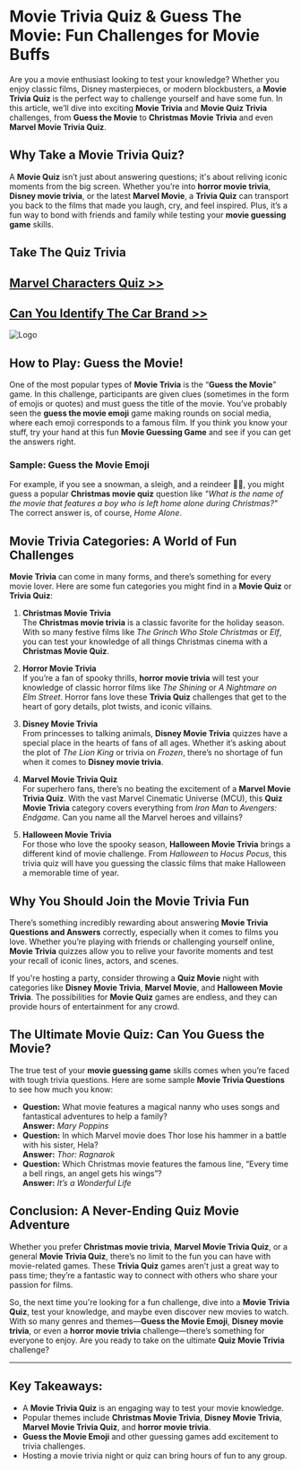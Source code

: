 # Movie Trivia Quiz & Guess The Movie: Fun Challenges for Movie Buffs

Are you a movie enthusiast looking to test your knowledge? Whether you enjoy classic films, Disney masterpieces, or modern blockbusters, a **Movie Trivia Quiz** is the perfect way to challenge yourself and have some fun. In this article, we’ll dive into exciting **Movie Trivia** and **Movie Quiz Trivia** challenges, from **Guess the Movie** to **Christmas Movie Trivia** and even **Marvel Movie Trivia Quiz**.

## Why Take a Movie Trivia Quiz?

A **Movie Quiz** isn’t just about answering questions; it's about reliving iconic moments from the big screen. Whether you’re into **horror movie trivia**, **Disney movie trivia**, or the latest **Marvel Movie**, a **Trivia Quiz** can transport you back to the films that made you laugh, cry, and feel inspired. Plus, it’s a fun way to bond with friends and family while testing your **movie guessing game** skills.

## Take The Quiz Trivia
## [Marvel Characters Quiz >>](https://examtiper.com/marvel/)

## [Can You Identify The Car Brand >>](https://examtiper.com/can-you-identify-the-car-brand/)

![Logo](https://matfire.com/wp-content/uploads/2025/01/Logo-2.jpg)

## How to Play: Guess the Movie!

One of the most popular types of **Movie Trivia** is the “**Guess the Movie**” game. In this challenge, participants are given clues (sometimes in the form of emojis or quotes) and must guess the title of the movie. You’ve probably seen the **guess the movie emoji** game making rounds on social media, where each emoji corresponds to a famous film. If you think you know your stuff, try your hand at this fun **Movie Guessing Game** and see if you can get the answers right.

### Sample: Guess the Movie Emoji

For example, if you see a snowman, a sleigh, and a reindeer 🦌🎅, you might guess a popular **Christmas movie quiz** question like *"What is the name of the movie that features a boy who is left home alone during Christmas?"* The correct answer is, of course, *Home Alone*.

## Movie Trivia Categories: A World of Fun Challenges

**Movie Trivia** can come in many forms, and there’s something for every movie lover. Here are some fun categories you might find in a **Movie Quiz** or **Trivia Quiz**:

1. **Christmas Movie Trivia**  
   The **Christmas movie trivia** is a classic favorite for the holiday season. With so many festive films like *The Grinch Who Stole Christmas* or *Elf*, you can test your knowledge of all things Christmas cinema with a **Christmas Movie Quiz**.

2. **Horror Movie Trivia**  
   If you’re a fan of spooky thrills, **horror movie trivia** will test your knowledge of classic horror films like *The Shining* or *A Nightmare on Elm Street*. Horror fans love these **Trivia Quiz** challenges that get to the heart of gory details, plot twists, and iconic villains.

3. **Disney Movie Trivia**  
   From princesses to talking animals, **Disney Movie Trivia** quizzes have a special place in the hearts of fans of all ages. Whether it’s asking about the plot of *The Lion King* or trivia on *Frozen*, there’s no shortage of fun when it comes to **Disney movie trivia**. 

4. **Marvel Movie Trivia Quiz**  
   For superhero fans, there’s no beating the excitement of a **Marvel Movie Trivia Quiz**. With the vast Marvel Cinematic Universe (MCU), this **Quiz Movie Trivia** category covers everything from *Iron Man* to *Avengers: Endgame*. Can you name all the Marvel heroes and villains?

5. **Halloween Movie Trivia**  
   For those who love the spooky season, **Halloween Movie Trivia** brings a different kind of movie challenge. From *Halloween* to *Hocus Pocus*, this trivia quiz will have you guessing the classic films that make Halloween a memorable time of year.

## Why You Should Join the Movie Trivia Fun

There’s something incredibly rewarding about answering **Movie Trivia Questions and Answers** correctly, especially when it comes to films you love. Whether you’re playing with friends or challenging yourself online, **Movie Trivia** quizzes allow you to relive your favorite moments and test your recall of iconic lines, actors, and scenes.

If you're hosting a party, consider throwing a **Quiz Movie** night with categories like **Disney Movie Trivia**, **Marvel Movie**, and **Halloween Movie Trivia**. The possibilities for **Movie Quiz** games are endless, and they can provide hours of entertainment for any crowd.

## The Ultimate Movie Quiz: Can You Guess the Movie?

The true test of your **movie guessing game** skills comes when you’re faced with tough trivia questions. Here are some sample **Movie Trivia Questions** to see how much you know:

- **Question:** What movie features a magical nanny who uses songs and fantastical adventures to help a family?  
  **Answer:** *Mary Poppins*  
- **Question:** In which Marvel movie does Thor lose his hammer in a battle with his sister, Hela?  
  **Answer:** *Thor: Ragnarok*  
- **Question:** Which Christmas movie features the famous line, “Every time a bell rings, an angel gets his wings”?  
  **Answer:** *It’s a Wonderful Life*

## Conclusion: A Never-Ending Quiz Movie Adventure

Whether you prefer **Christmas movie trivia**, **Marvel Movie Trivia Quiz**, or a general **Movie Trivia Quiz**, there’s no limit to the fun you can have with movie-related games. These **Trivia Quiz** games aren’t just a great way to pass time; they’re a fantastic way to connect with others who share your passion for films.

So, the next time you're looking for a fun challenge, dive into a **Movie Trivia Quiz**, test your knowledge, and maybe even discover new movies to watch. With so many genres and themes—**Guess the Movie Emoji**, **Disney movie trivia**, or even a **horror movie trivia** challenge—there’s something for everyone to enjoy. Are you ready to take on the ultimate **Quiz Movie Trivia** challenge?

---

## Key Takeaways:
- A **Movie Trivia Quiz** is an engaging way to test your movie knowledge.
- Popular themes include **Christmas Movie Trivia**, **Disney Movie Trivia**, **Marvel Movie Trivia Quiz**, and **horror movie trivia**.
- **Guess the Movie Emoji** and other guessing games add excitement to trivia challenges.
- Hosting a movie trivia night or quiz can bring hours of fun to any group.
